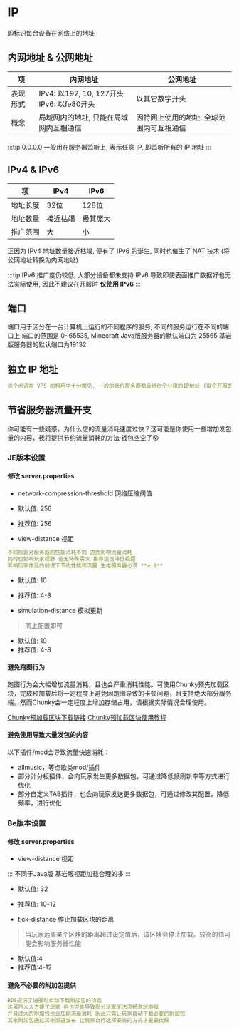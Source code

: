 # IP 

即标识每台设备在网络上的地址

## 内网地址 & 公网地址

| 项    | 内网地址                                   | 公网地址                  |
|------|----------------------------------------|-----------------------|
| 表现形式 | IPv4: 以192, 10, 127开头<br>IPv6: 以fe80开头 | 以其它数字开头               |
| 概念   | 局域网内的地址, 只能在局域网内互相通信                   | 因特网上使用的地址, 全球范围内可互相通信 |

:::tip
0.0.0.0 一般用在服务器监听上, 表示任意 IP, 即监听所有的 IP 地址
:::


## IPv4 & IPv6

| 项    | IPv4 | IPv6 |
|------|------|------|
| 地址长度 | 32位  | 128位 |
| 地址数量 | 接近枯竭 | 极其庞大 |
| 推广范围 | 大    | 小    |

正因为 IPv4 地址数量接近枯竭, 便有了 IPv6 的诞生, 同时也催生了 NAT 技术 (将公网地址转换为内网地址)

:::tip
IPv6 推广度仍较低, 大部分设备都未支持 IPv6 导致即使表面推广数据好也无法实际使用, 因此不建议在开服时 **仅使用 IPv6**
:::

## 端口
端口用于区分在一台计算机上运行的不同程序的服务, 不同的服务运行在不同的端口上
端口的范围是 0~65535, Minecraft Java版服务器的默认端口为 25565 基岩版服务器的默认端口为19132

## 独立 IP 地址
```yml
这个术语在 VPS 的租用中十分常见, 一般的低价服务商都会给你个公用的IP地址 (每个开服的都在用 又称 "公共IP"), 并限制各个用户所能使用的端口数量(大部分常见为NAT), 而独立 IP 地址正可以解决这个问题, 独立 IP 地址只由你自己使用, 你可以自选任意的端口开服并且不受端口数量的限制, 所以独立 IP 地址服务的价格通常较高(某些镇江机房会封你重要端口 ~~因为总被打~~)
```
## 节省服务器流量开支

你可能有一些疑惑，为什么您的流量消耗速度过快？这可能是你使用一些增加发包量的内容，我将提供节约流量消耗的方法 钱包空空了😵

### JE版本设置

#### 修改 server.properties

- network-compression-threshold 网络压缩阈值
- 默认值: 256
- 推荐值: 256

- view-distance 视距

```yml
不同视距对服务器的性能消耗不同 进而影响流量消耗
同时也影响玩家视野 若无特殊需求 推荐适当降低视距
影响玩家体验的前提下节约性能和流量 生电服务器必须 **≥ 8**
```

- 默认值: 10
- 推荐值: 4-8

- simulation-distance 模拟更新
> 同上配置即可
- 默认值: 10
- 推荐值: 4-8

#### 避免跑图行为

跑图行为会大幅增加流量消耗，且也会严重消耗性能。可使用Chunky预先加载区块，完成预加载后将一定程度上避免因跑图导致的卡顿问题，且支持绝大部分服务端。然而Chunky会一定程度上增加存储占用，请根据实际情况合理使用。

[Chunky预加载区块下载链接](https://modrinth.com/plugin/chunky)
[Chunky预加载区块使用教程](https://www.mcmod.cn/class/6239.html)

#### 避免使用导致大量发包的内容

以下插件/mod会导致流量快速消耗：

- allmusic，等点歌类mod/插件
- 部分计分板插件，会向玩家发生更多数据包，可通过降低频刷新率等方式进行优化
- 部分自定义TAB插件，也会向玩家发送更多数据包，可通过修改其配置，降低频率，进行优化

### Be版本设置

#### 修改 server.properties

- view-distance 视距

::: 不同于Java版 基岩版视距加载合理的多 :::

- 默认值: 32
- 推荐值: 10-12

- tick-distance 停止加载区块的距离
> 当玩家远离某个区块的距离超过设定值后，该区块会停止加载。较高的值可能会影响服务器性能
- 默认值:4
- 推荐值:4-12

#### 避免不必要的附加包提供

```yml
BDS提供了进服时自动下载附加包的功能
这虽然大大方便了玩家 但也可能导致部分玩家无法流畅游玩游戏
并且过大的附加包也会加剧流量消耗 因此只需让玩家自动下载必要的附加包
其余附加包通过其余渠道发布 让玩家自行选择安装的方式才是最优解
```
